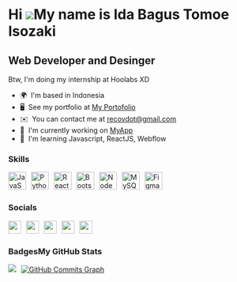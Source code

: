 Hi ![](https://user-images.githubusercontent.com/18350557/176309783-0785949b-9127-417c-8b55-ab5a4333674e.gif)My name is Ida Bagus Tomoe Isozaki
===============================================================================================================================================

Web Developer and Desinger
--------------------------

Btw, I'm doing my internship at Hoolabs XD

*   🌍  I'm based in Indonesia
*   🖥️  See my portfolio at [My Portofolio](http://rcv.carrd.co)
*   ✉️  You can contact me at [recovdot@gmail.com](mailto:recovdot@gmail.com)
*   🚀  I'm currently working on [MyApp](http://recovdot.github.io)
*   🧠  I'm learning Javascript, ReactJS, Webflow

<style>
    p > a {
        display: inline-flex;
        justify-content: left;
        flex-wrap: wrap;
        margin-right: 6px;
    }
</style>


### Skills 
<p align="left">
<a href="https://developer.mozilla.org/en-US/docs/Web/JavaScript" target="_blank" rel="noreferrer"><img src="https://raw.githubusercontent.com/danielcranney/readme-generator/main/public/icons/skills/javascript-colored.svg" width="36" height="36" alt="JavaScript" /></a>
<a href="https://www.python.org/" target="_blank" rel="noreferrer"><img src="https://raw.githubusercontent.com/danielcranney/readme-generator/main/public/icons/skills/python-colored.svg" width="36" height="36" alt="Python" /></a>
<a href="https://reactjs.org/" target="_blank" rel="noreferrer"><img src="https://raw.githubusercontent.com/danielcranney/readme-generator/main/public/icons/skills/react-colored.svg" width="36" height="36" alt="React" /></a>
<a href="https://getbootstrap.com/" target="_blank" rel="noreferrer"><img src="https://raw.githubusercontent.com/danielcranney/readme-generator/main/public/icons/skills/bootstrap-colored.svg" width="36" height="36" alt="Bootstrap" /></a>
<a href="https://nodejs.org/en/" target="_blank" rel="noreferrer"><img src="https://raw.githubusercontent.com/danielcranney/readme-generator/main/public/icons/skills/nodejs-colored.svg" width="36" height="36" alt="NodeJS" /></a>
<a href="https://www.mysql.com/" target="_blank" rel="noreferrer"><img src="https://raw.githubusercontent.com/danielcranney/readme-generator/main/public/icons/skills/mysql-colored.svg" width="36" height="36" alt="MySQL" /></a>
<a href="https://www.figma.com/" target="_blank" rel="noreferrer"><img src="https://raw.githubusercontent.com/danielcranney/readme-generator/main/public/icons/skills/figma-colored.svg" width="36" height="36" alt="Figma" /></a>
</p>
                  
### Socials
                  
                  
<p align="left">      
<a href="https://www.facebook.com/tomoeisozaki" target="_blank" rel="noreferrer"><img src="https://raw.githubusercontent.com/danielcranney/readme-generator/main/public/icons/socials/facebook.svg" width="26px" height="26px" /></a>          
<a href="https://www.github.com/recovdot" target="_blank" rel="noreferrer"><img src="https://raw.githubusercontent.com/danielcranney/readme-generator/main/public/icons/socials/github.svg" width="26px" height="26px" /></a>
<a href="http://www.instagram.com/tomoeisozaki" target="_blank" rel="noreferrer"><img src="https://raw.githubusercontent.com/danielcranney/readme-generator/main/public/icons/socials/instagram.svg" width="26px" height="26px" /></a>
<a href="https://www.linkedin.com/in/tomoeisozaki" target="_blank" rel="noreferrer"><img src="https://raw.githubusercontent.com/danielcranney/readme-generator/main/public/icons/socials/linkedin.svg" width="26px" height="26px" /></a>
<a href="https://www.youtube.com/c/YuuZen" target="_blank" rel="noreferrer"><img src="https://raw.githubusercontent.com/danielcranney/readme-generator/main/public/icons/socials/youtube.svg" width="26px" height="26px" /></a></p>

### Badges<b>My GitHub Stats</b>
<a href="http://www.github.com/recovdot"><img src="https://github-readme-streak-stats.herokuapp.com/?user=recovdot&stroke=ffffff&background=1c1917&ring=0891b2&fire=0891b2&currStreakNum=ffffff&currStreakLabel=0891b2&sideNums=ffffff&sideLabels=ffffff&dates=ffffff&hide_border=true" /></a>
<a href="http://www.github.com/recovdot"><img src="https://github-readme-activity-graph.cyclic.app/graph?username=recovdot&bg_color=1c1917&color=ffffff&line=0891b2&point=ffffff&area_color=1c1917&area=true&hide_border=true&custom_title=GitHub%20Commits%20Graph" alt="GitHub Commits Graph" /></a>
</p>
